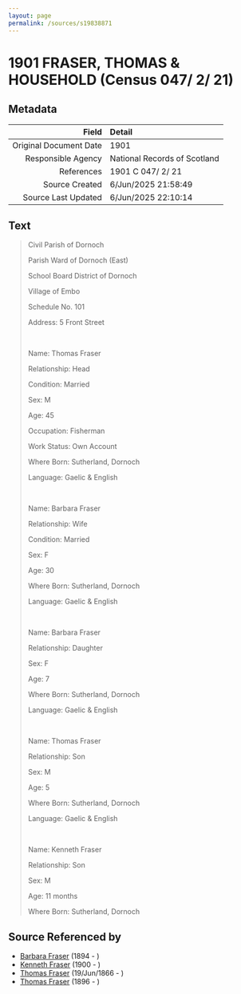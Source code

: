 ```yaml
---
layout: page
permalink: /sources/s19838871
---
```


# 1901 FRASER, THOMAS & HOUSEHOLD (Census 047/ 2/ 21)

## Metadata

Field | Detail
---:|:---
Original Document Date | 1901
Responsible Agency | National Records of Scotland
References | 1901 C 047/ 2/ 21
Source Created | 6/Jun/2025 21:58:49
Source Last Updated | 6/Jun/2025 22:10:14

## Text

> Civil Parish of Dornoch
>
> Parish Ward of Dornoch (East)
>
> School Board District of Dornoch
>
> Village of Embo
>
> Schedule No. 101
>
> Address: 5 Front Street
>
> <br/>
>
> Name: Thomas Fraser
>
> Relationship: Head
>
> Condition: Married
>
> Sex: M
>
> Age: 45
>
> Occupation: Fisherman
>
> Work Status: Own Account
>
> Where Born: Sutherland, Dornoch
>
> Language: Gaelic & English
>
> <br/>
>
> Name: Barbara Fraser
>
> Relationship: Wife
>
> Condition: Married
>
> Sex: F
>
> Age: 30
>
> Where Born: Sutherland, Dornoch
>
> Language: Gaelic & English
>
> <br/>
>
> Name: Barbara Fraser
>
> Relationship: Daughter
>
> Sex: F
>
> Age: 7
>
> Where Born: Sutherland, Dornoch
>
> Language: Gaelic & English
>
> <br/>
>
> Name: Thomas Fraser
>
> Relationship: Son
>
> Sex: M
>
> Age: 5
>
> Where Born: Sutherland, Dornoch
>
> Language: Gaelic & English
>
> <br/>
>
> Name: Kenneth Fraser
>
> Relationship: Son
>
> Sex: M
>
> Age: 11 months
>
> Where Born: Sutherland, Dornoch
>

## Source Referenced by

* [Barbara Fraser](../people/@26057486@-barbara-fraser-b1894-d.md) (1894 - )
* [Kenneth Fraser](../people/@73587538@-kenneth-fraser-b1900-d.md) (1900 - )
* [Thomas Fraser](../people/@28777404@-thomas-fraser-b1866-6-19-d.md) (19/Jun/1866 - )
* [Thomas Fraser](../people/@41158088@-thomas-fraser-b1896-d.md) (1896 - )

